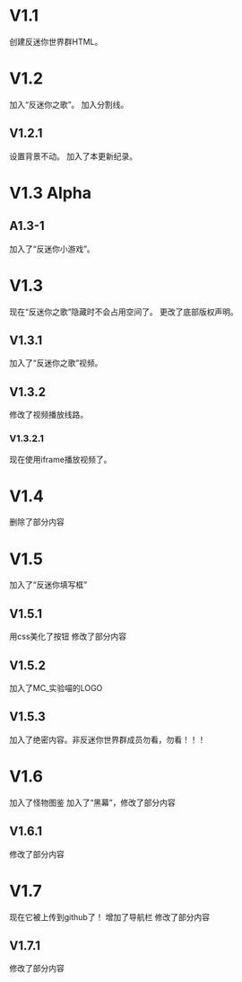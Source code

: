 # V1.1
创建反迷你世界群HTML。
# V1.2
加入“反迷你之歌”。
加入分割线。
## V1.2.1
设置背景不动。
加入了本更新纪录。
# V1.3 Alpha
## A1.3-1
加入了“反迷你小游戏”。
# V1.3
现在“反迷你之歌”隐藏时不会占用空间了。
更改了底部版权声明。
## V1.3.1
加入了“反迷你之歌”视频。
## V1.3.2
修改了视频播放线路。
### V1.3.2.1
现在使用iframe播放视频了。
# V1.4
删除了部分内容
# V1.5
加入了“反迷你填写框”
## V1.5.1
用css美化了按钮
修改了部分内容
## V1.5.2
加入了MC_实验喵的LOGO
## V1.5.3
加入了绝密内容。非反迷你世界群成员勿看，勿看！！！
# V1.6
加入了怪物图鉴
加入了“黑幕”，修改了部分内容
## V1.6.1
修改了部分内容
# V1.7
现在它被上传到github了！
增加了导航栏
修改了部分内容
## V1.7.1
修改了部分内容